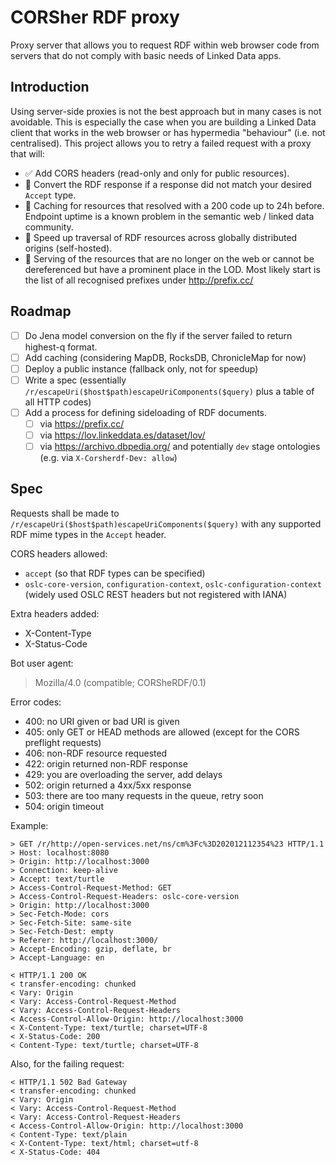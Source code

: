 # CORSher RDF proxy

Proxy server that allows you to request RDF within web browser code from servers that do not comply with basic needs of Linked Data apps.

## Introduction

Using server-side proxies is not the best approach but in many cases is not avoidable. This is especially the case when you are building a Linked Data client that works in the web browser or has hypermedia "behaviour" (i.e. not centralised). This project allows you to retry a failed request with a proxy that will:

- ✅ Add CORS headers (read-only and only for public resources).
- 🚧 Convert the RDF response if a response did not match your desired `Accept` type.
- 🚧 Caching for resources that resolved with a 200 code up to 24h before. Endpoint uptime is a known problem in the semantic web / linked data community.
- 🚧 Speed up traversal of RDF resources across globally distributed origins (self-hosted).
- 🚧 Serving of the resources that are no longer on the web or cannot be dereferenced but have a prominent place in the LOD. Most likely start is the list of all recognised prefixes under http://prefix.cc/

## Roadmap

- [ ] Do Jena model conversion on the fly if the server failed to return highest-q format.
- [ ] Add caching (considering MapDB, RocksDB, ChronicleMap for now)
- [ ] Deploy a public instance (fallback only, not for speedup)
- [ ] Write a spec (essentially `/r/escapeUri($host$path)escapeUriComponents($query)` plus a table of all HTTP codes)
- [ ] Add a process for defining sideloading of RDF documents.
  - [ ] via https://prefix.cc/
  - [ ] via https://lov.linkeddata.es/dataset/lov/
  - [ ] via https://archivo.dbpedia.org/ and potentially `dev` stage ontologies (e.g. via `X-Corsherdf-Dev: allow`)

## Spec

Requests shall be made to `/r/escapeUri($host$path)escapeUriComponents($query)` with any supported RDF mime types in the `Accept` header.

CORS headers allowed:

- `accept` (so that RDF types can be specified)
- `oslc-core-version`, `configuration-context`, `oslc-configuration-context` (widely used OSLC REST headers but not registered with IANA)

Extra headers added:

- X-Content-Type
- X-Status-Code

Bot user agent:

> Mozilla/4.0 (compatible; CORSheRDF/0.1)

Error codes:

- 400: no URI given or bad URI is given
- 405: only GET or HEAD methods are allowed (except for the CORS preflight requests)
- 406: non-RDF resource requested
- 422: origin returned non-RDF response
- 429: you are overloading the server, add delays
- 502: origin returned a 4xx/5xx response
- 503: there are too many requests in the queue, retry soon
- 504: origin timeout

Example:

```
> GET /r/http://open-services.net/ns/cm%3Fc%3D202012112354%23 HTTP/1.1
> Host: localhost:8080
> Origin: http://localhost:3000
> Connection: keep-alive
> Accept: text/turtle
> Access-Control-Request-Method: GET
> Access-Control-Request-Headers: oslc-core-version
> Origin: http://localhost:3000
> Sec-Fetch-Mode: cors
> Sec-Fetch-Site: same-site
> Sec-Fetch-Dest: empty
> Referer: http://localhost:3000/
> Accept-Encoding: gzip, deflate, br
> Accept-Language: en

< HTTP/1.1 200 OK
< transfer-encoding: chunked
< Vary: Origin
< Vary: Access-Control-Request-Method
< Vary: Access-Control-Request-Headers
< Access-Control-Allow-Origin: http://localhost:3000
< X-Content-Type: text/turtle; charset=UTF-8
< X-Status-Code: 200
< Content-Type: text/turtle; charset=UTF-8
```

Also, for the failing request:

```
< HTTP/1.1 502 Bad Gateway
< transfer-encoding: chunked
< Vary: Origin
< Vary: Access-Control-Request-Method
< Vary: Access-Control-Request-Headers
< Access-Control-Allow-Origin: http://localhost:3000
< Content-Type: text/plain
< X-Content-Type: text/html; charset=utf-8
< X-Status-Code: 404
```